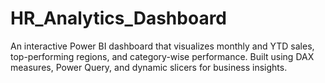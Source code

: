 # HR_Analytics_Dashboard
An interactive Power BI dashboard that visualizes monthly and YTD sales, top-performing regions, and category-wise performance. Built using DAX measures, Power Query, and dynamic slicers for business insights.
